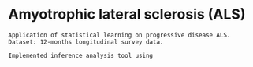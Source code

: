 # Amyotrophic lateral sclerosis (ALS)

```
Application of statistical learning on progressive disease ALS.
Dataset: 12-months longitudinal survey data.

Implemented inference analysis tool using 
```
